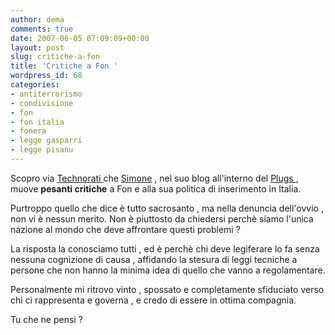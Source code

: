 ```yaml
---
author: dema
comments: true
date: 2007-06-05 07:09:09+00:00
layout: post
slug: critiche-a-fon
title: 'Critiche a Fon '
wordpress_id: 68
categories:
- antiterrorismo
- condivisione
- fon
- fon italia
- fonera
- legge gasparri
- legge pisanu
---
```


Scopro via [Technorati ](http://www.technorati.com)che [Simone](http://simone.plugs.it/) , nel suo blog all'interno del [Plugs ](http://www.plugs.it), muove **pesanti critiche** a Fon e alla sua politica di inserimento in Italia.

Purtroppo quello che dice è tutto sacrosanto , ma nella denuncia dell'ovvio , non vi è nessun merito. Non è piuttosto da chiedersi perchè siamo l'unica nazione al mondo che deve affrontare questi problemi ?

La risposta la conosciamo tutti , ed è perchè chi deve legiferare lo fa senza nessuna cognizione di causa , affidando la stesura di leggi tecniche a persone che non hanno la minima idea di quello che vanno a regolamentare.

Personalmente mi ritrovo vinto , spossato e completamente sfiduciato verso chi ci rappresenta e governa , e credo di essere in ottima compagnia.

Tu che ne pensi ?
